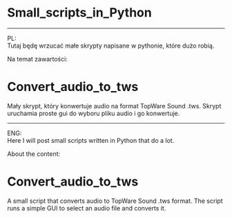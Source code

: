 # Small_scripts_in_Python
--------------------------------------------------------------------------------

PL:<br>
Tutaj będę wrzucać małe skrypty napisane w pythonie, które dużo robią.<br>

Na temat zawartości:<br>
# Convert_audio_to_tws
Mały skrypt, który konwertuje audio na format TopWare Sound .tws. Skrypt uruchamia proste gui do wyboru pliku audio i go konwertuje.

--------------------------------------------------------------------------------

ENG:<br>
Here I will post small scripts written in Python that do a lot.<br>

About the content:<br>
# Convert_audio_to_tws
A small script that converts audio to TopWare Sound .tws format. The script runs a simple GUI to select an audio file and converts it.